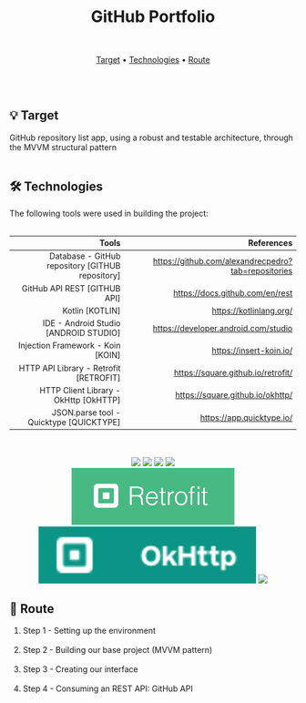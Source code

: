 <div align = "center">
    <h1> GitHub Portfolio </h1>
</div>
<br>

<p align="center">
 <a href="#target">Target</a> •
 <a href="#technologies">Technologies</a> •
 <a href="#route">Route</a>
</p>
<br>
<br>

<div id="target">
<h2> 💡 Target </h2>
GitHub repository list app, using a robust and testable architecture, 
through the MVVM structural pattern
</div>
<br>

<div id="technologies">
<h2> 🛠 Technologies </h2>
The following tools were used in building the project:<br><br>

|                                     Tools                                    |                                 References                                  |
| ---------------------------------------------------------------------------: | --------------------------------------------------------------------------: |
|           Database - GitHub repository</bold> [GITHUB repository]            |              https://github.com/alexandrecpedro?tab=repositories            |       
|                           GitHub API REST [GITHUB API]                       |              https://docs.github.com/en/rest                                |
|                              Kotlin [KOTLIN]                                 |              https://kotlinlang.org/                                        | 
|                     IDE - Android Studio [ANDROID STUDIO]                    |              https://developer.android.com/studio                           |
|                      Injection Framework - Koin [KOIN]                       |              https://insert-koin.io/                                        |
|                   HTTP API Library - Retrofit [RETROFIT]                     |              https://square.github.io/retrofit/                             |
|                    HTTP Client Library - OkHttp [OkHTTP]                     |              https://square.github.io/okhttp/                               |
|                    JSON.parse tool - Quicktype [QUICKTYPE]                   |              https://app.quicktype.io/                                      |

<br>
<br>

<div align = 'center'>
  <img width =' 100px ' src="https://cdn.jsdelivr.net/gh/devicons/devicon/icons/github/github-original.svg" />
  <img width =' 100px ' src="https://cdn.jsdelivr.net/gh/devicons/devicon/icons/kotlin/kotlin-original.svg" />
  <img width =' 100px ' src="https://cdn.jsdelivr.net/gh/devicons/devicon/icons/androidstudio/androidstudio-original.svg" />
  <img width =' 100px ' src="https://insert-koin.io/img/koin_new_logo.png" />
  <br>
  <img height=' 100px ' src="./assets/Retrofit.jpeg" />
  <img height =' 100px ' src="./assets/OkHttp.png" />
  <img width =' 100px ' src="https://avatars.githubusercontent.com/u/30638520?s=280&v=4" />
</div>

<div id="route">
<h2> 🔎 Route </h2>

<ol>
    <li>Step 1 - Setting up the environment</li>
    <br>
    <li>Step 2 - Building our base project (MVVM pattern)</li>
    <br>
    <li>Step 3 - Creating our interface</li>
    <br>
    <li>Step 4 - Consuming an REST API: GitHub API</li>
</ol>
</div>
<br>
<br>